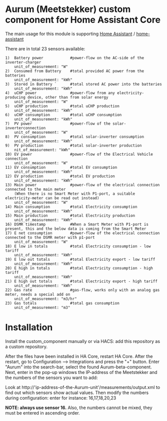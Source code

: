 # Aurum (Meetstekker) custom component for Home Assistant Core

The main usage for this module is supporting [Home Assistant](https://www.home-assistant.io) / [home-assistant](http://github.com/home-assistant/core/)

There are in total 23 sensors available:
```
1)  Battery power            #power-flow on the AC-side of the inverter-charger
    unit_of_measurement: "W"
2)  Consumed from Battery    #total provided AC power from the batteries
    unit_of_measurement: "kWh"
3)  Stored in Battery `      #total stored AC power into the batteries
    unit_of_measurement: "kWh"
4)  uCHP power               #power-flow from any electricity-producing device, other than from solar energy
    unit_of_measurement: "W"
5)  uCHP production          #total uCHP production
    unit_of_measurement: "kWh"
6)  uCHP consumption         #total uCHP consumption
    unit_of_measurement: "kWh"
7)  PV power                 #power-flow of the solar-inverterconnection
    unit_of_measurement: "W"
8)  PV consumption           #total solar-inverter consumption
    unit_of_measurement: "kWh"
9)  PV production            #total solar-inverter production
    nit_of_measurement: "kWh"
10) EV power                 #power-flow of the Electrical Vehicle connection
    unit_of_measurement: "W"
11) EV consumption           #total EV consumption
    unit_of_measurement: "kWh"
12) EV production            #total EV production
    unit_of_measurement: "kWh"
13) Main power               #power-flow of the electrical connection connected to the main meter
    (When there is no Smart Meter with P1-port, a suitable electricity-meter can be read out instead)
    unit_of_measurement: "W"
14) Main consumption         #total Electricity consumption
    unit_of_measurement: "kWh"
15) Main production          #total Electricity production
    unit_of_measurement: "kWh"
16) DSMR timestamp           #When a Smart Meter with P1-port is present, this and the below data is coming from the Smart Meter
17) E net consumption        #power-flow of the electrical connection connected to the DSMR meter with p1-port
    unit_of_measurement: "W"
18) E low in totals          #total Electricity consumption - low tariff
    unit_of_measurement: "kWh"
19) E low out totals         #total Electricity export - low tariff
    unit_of_measurement: "kWh"
20) E high in totals         #total Electricity consumption - high tariff
    unit_of_measurement: "kWh"
21) E high out totals        #total Electricity export - high tariff
    unit_of_measurement: "kWh"
22) Gas rate                 #gas-flow, works only with an analog gas meter, needs a special add on
    unit_of_measurement: "m3/hr"
23) Gas totals               #total gas consumption
    unit_of_measurement: "m3"
```

# Installation

Install the custom_component manually or via HACS: add this repository as a custom repository.

After the files have been installed in HA Core, restart HA Core. After the restart, go to Configuration --> Integrations and press the "+" button.
Enter "Aurum" into the search-bar, select the found Aurum-beta-component. 
Next, enter in the pop-up windows the IP-address of the Meetstekker and the numbers of the sensors you want to add:

Look at http://'ip-address-of-the-Aurum-unit'/measurements/output.xml to find out which sensors show actual values. Then modify the numbers during configuration: enter for instance: 16,17,18,20,23

**NOTE: always use sensor 16.** 
Also, the numbers cannot be mixed, they must be entered in ascending order.
